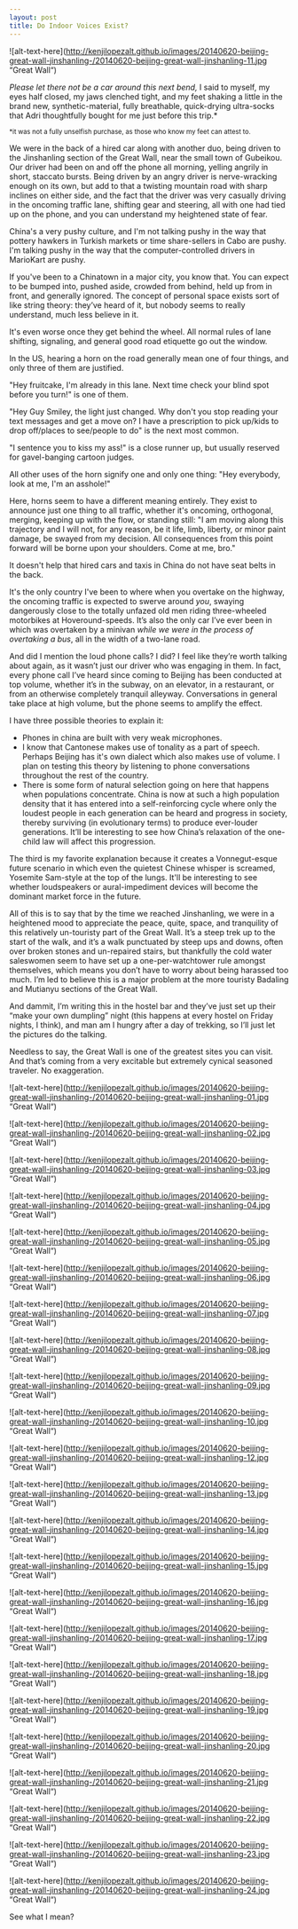 ```yaml
---
layout: post
title: Do Indoor Voices Exist?
---
```


![alt-text-here](http://kenjilopezalt.github.io/images/20140620-beijing-great-wall-jinshanling-/20140620-beijing-great-wall-jinshanling-11.jpg “Great Wall“)

<em>Please let there not be a car around this next bend,</em> I said to myself, my eyes half closed, my jaws clenched tight, and my feet shaking a little in the brand new, synthetic-material, fully breathable, quick-drying ultra-socks that Adri thoughtfully bought for me just before this trip.*

<small>*it was not a fully unselfish purchase, as those who know my feet can attest to.</small>

We were in the back of a hired car along with another duo, being driven to the Jinshanling section of the Great Wall, near the small town of Gubeikou. Our driver had been on and off the phone all morning, yelling angrily in short, staccato bursts. Being driven by an angry driver is nerve-wracking enough on its own, but add to that a twisting mountain road with sharp inclines on either side, and the fact that the driver was very casually driving in the oncoming traffic lane, shifting gear and steering, all with one had tied up on the phone, and you can understand my heightened state of fear.

China's a very pushy culture, and I'm not talking pushy in the way that pottery hawkers in Turkish markets or time share-sellers in Cabo are pushy. I'm talking pushy in the way that the computer-controlled drivers in MarioKart are pushy.

If you've been to a Chinatown in a major city, you know that. You can expect to be bumped into, pushed aside, crowded from behind, held up from in front, and generally ignored. The concept of personal space exists sort of like string theory: they’ve heard of it, but nobody seems to really understand, much less believe in it.

It's even worse once they get behind the wheel. All normal rules of lane shifting, signaling, and general good road etiquette go out the window.

In the US, hearing a horn on the road generally mean one of four things, and only three of them are justified.

"Hey fruitcake, I'm already in this lane. Next time check your blind spot before you turn!" is one of them.

"Hey Guy Smiley, the light just changed. Why don't you stop reading your text messages and get a move on? I have a prescription to pick up/kids to drop off/places to see/people to do" is the next most common.

"I sentence you to kiss my ass!" is a close runner up, but usually reserved for gavel-banging cartoon judges.

All other uses of the horn signify one and only one thing: "Hey everybody, look at me, I'm an asshole!"

Here, horns seem to have a different meaning entirely. They exist to announce just one thing to all traffic, whether it's oncoming, orthogonal, merging, keeping up with the flow, or standing still: "I am moving along this trajectory and I will not, for any reason, be it life, limb, liberty, or minor paint damage, be swayed from my decision. All consequences from this point forward will be borne upon your shoulders. Come at me, bro."

It doesn't help that hired cars and taxis in China do not have seat belts in the back.

It's the only country I've been to where when you overtake on the highway, the oncoming traffic is expected to swerve around <em>you</em>, swaying dangerously close to the totally unfazed old men riding three-wheeled motorbikes at Hoveround-speeds. It’s also the only car I’ve ever been in which was overtaken by a minivan <em>while we were in the process of overtaking a bus</em>, all in the width of a two-lane road.

And did I mention the loud phone calls? I did? I feel like they’re worth talking about again, as it wasn’t just our driver who was engaging in them. In fact, every phone call I’ve heard since coming to Beijing has been conducted at top volume, whether it’s in the subway, on an elevator, in a restaurant, or from an otherwise completely tranquil alleyway. Conversations in general take place at high volume, but the phone seems to amplify the effect.

I have three possible theories to explain it:

* Phones in china are built with very weak microphones.
* I know that Cantonese makes use of tonality as a part of speech. Perhaps Beijing has it's own dialect which also makes use of volume. I plan on testing this theory by listening to phone conversations throughout the rest of the country.
* There is some form of natural selection going on here that happens when populations concentrate. China is now at such a high population density that it has entered into a self-reinforcing cycle where only the loudest people in each generation can be heard and progress in society, thereby surviving (in evolutionary terms) to produce ever-louder generations. It’ll be interesting to see how China’s relaxation of the one-child law will affect this progression.

The third is my favorite explanation because it creates a Vonnegut-esque future scenario in which even the quietest Chinese whisper is screamed, Yosemite Sam-style at the top of the lungs. It'll be interesting to see whether loudspeakers or aural-impediment devices will become the dominant market force in the future.

All of this is to say that by the time we reached Jinshanling, we were in a heightened mood to appreciate the peace, quite, space, and tranquility of this relatively un-touristy part of the Great Wall. It’s a steep trek up to the start of the walk, and it’s a walk punctuated by steep ups and downs, often over broken stones and un-repaired stairs, but thankfully the cold water saleswomen seem to have set up a one-per-watchtower rule amongst themselves, which means you don’t have to worry about being harassed too much. I’m led to believe this is a major problem at the more touristy Badaling and Mutianyu sections of the Great Wall.

And dammit, I’m writing this in the hostel bar and they’ve just set up their “make your own dumpling” night (this happens at every hostel on Friday nights, I think), and man am I hungry after a day of trekking, so I’ll just let the pictures do the talking.

Needless to say, the Great Wall is one of the greatest sites you can visit. And that’s coming from a very excitable but extremely cynical seasoned traveler. No exaggeration.

![alt-text-here](http://kenjilopezalt.github.io/images/20140620-beijing-great-wall-jinshanling-/20140620-beijing-great-wall-jinshanling-01.jpg “Great Wall“)

![alt-text-here](http://kenjilopezalt.github.io/images/20140620-beijing-great-wall-jinshanling-/20140620-beijing-great-wall-jinshanling-02.jpg “Great Wall“)

![alt-text-here](http://kenjilopezalt.github.io/images/20140620-beijing-great-wall-jinshanling-/20140620-beijing-great-wall-jinshanling-03.jpg “Great Wall“)

![alt-text-here](http://kenjilopezalt.github.io/images/20140620-beijing-great-wall-jinshanling-/20140620-beijing-great-wall-jinshanling-04.jpg “Great Wall“)

![alt-text-here](http://kenjilopezalt.github.io/images/20140620-beijing-great-wall-jinshanling-/20140620-beijing-great-wall-jinshanling-05.jpg “Great Wall“)

![alt-text-here](http://kenjilopezalt.github.io/images/20140620-beijing-great-wall-jinshanling-/20140620-beijing-great-wall-jinshanling-06.jpg “Great Wall“)

![alt-text-here](http://kenjilopezalt.github.io/images/20140620-beijing-great-wall-jinshanling-/20140620-beijing-great-wall-jinshanling-07.jpg “Great Wall“)

![alt-text-here](http://kenjilopezalt.github.io/images/20140620-beijing-great-wall-jinshanling-/20140620-beijing-great-wall-jinshanling-08.jpg “Great Wall“)

![alt-text-here](http://kenjilopezalt.github.io/images/20140620-beijing-great-wall-jinshanling-/20140620-beijing-great-wall-jinshanling-09.jpg “Great Wall“)

![alt-text-here](http://kenjilopezalt.github.io/images/20140620-beijing-great-wall-jinshanling-/20140620-beijing-great-wall-jinshanling-10.jpg “Great Wall“)

![alt-text-here](http://kenjilopezalt.github.io/images/20140620-beijing-great-wall-jinshanling-/20140620-beijing-great-wall-jinshanling-12.jpg “Great Wall“)

![alt-text-here](http://kenjilopezalt.github.io/images/20140620-beijing-great-wall-jinshanling-/20140620-beijing-great-wall-jinshanling-13.jpg “Great Wall“)

![alt-text-here](http://kenjilopezalt.github.io/images/20140620-beijing-great-wall-jinshanling-/20140620-beijing-great-wall-jinshanling-14.jpg “Great Wall“)

![alt-text-here](http://kenjilopezalt.github.io/images/20140620-beijing-great-wall-jinshanling-/20140620-beijing-great-wall-jinshanling-15.jpg “Great Wall“)

![alt-text-here](http://kenjilopezalt.github.io/images/20140620-beijing-great-wall-jinshanling-/20140620-beijing-great-wall-jinshanling-16.jpg “Great Wall“)

![alt-text-here](http://kenjilopezalt.github.io/images/20140620-beijing-great-wall-jinshanling-/20140620-beijing-great-wall-jinshanling-17.jpg “Great Wall“)

![alt-text-here](http://kenjilopezalt.github.io/images/20140620-beijing-great-wall-jinshanling-/20140620-beijing-great-wall-jinshanling-18.jpg “Great Wall“)

![alt-text-here](http://kenjilopezalt.github.io/images/20140620-beijing-great-wall-jinshanling-/20140620-beijing-great-wall-jinshanling-19.jpg “Great Wall“)

![alt-text-here](http://kenjilopezalt.github.io/images/20140620-beijing-great-wall-jinshanling-/20140620-beijing-great-wall-jinshanling-20.jpg “Great Wall“)

![alt-text-here](http://kenjilopezalt.github.io/images/20140620-beijing-great-wall-jinshanling-/20140620-beijing-great-wall-jinshanling-21.jpg “Great Wall“)

![alt-text-here](http://kenjilopezalt.github.io/images/20140620-beijing-great-wall-jinshanling-/20140620-beijing-great-wall-jinshanling-22.jpg “Great Wall“)

![alt-text-here](http://kenjilopezalt.github.io/images/20140620-beijing-great-wall-jinshanling-/20140620-beijing-great-wall-jinshanling-23.jpg “Great Wall“)

![alt-text-here](http://kenjilopezalt.github.io/images/20140620-beijing-great-wall-jinshanling-/20140620-beijing-great-wall-jinshanling-24.jpg “Great Wall“)

See what I mean?